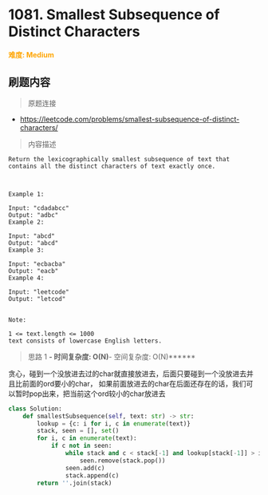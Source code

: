 # 1081. Smallest Subsequence of Distinct Characters

**<font color=orange>难度: Medium</font>**

## 刷题内容

> 原题连接

* https://leetcode.com/problems/smallest-subsequence-of-distinct-characters/

> 内容描述

```
Return the lexicographically smallest subsequence of text that contains all the distinct characters of text exactly once.

 

Example 1:

Input: "cdadabcc"
Output: "adbc"
Example 2:

Input: "abcd"
Output: "abcd"
Example 3:

Input: "ecbacba"
Output: "eacb"
Example 4:

Input: "leetcode"
Output: "letcod"
 

Note:

1 <= text.length <= 1000
text consists of lowercase English letters.
```

> 思路 1
******- 时间复杂度: O(N)******- 空间复杂度: O(N)******




贪心，碰到一个没放进去过的char就直接放进去，后面只要碰到一个没放进去并且比前面的ord要小的char，
如果前面放进去的char在后面还存在的话，我们可以暂时pop出来，把当前这个ord较小的char放进去

```python
class Solution:
    def smallestSubsequence(self, text: str) -> str:
        lookup = {c: i for i, c in enumerate(text)}
        stack, seen = [], set()
        for i, c in enumerate(text):
            if c not in seen:
                while stack and c < stack[-1] and lookup[stack[-1]] > i:
                    seen.remove(stack.pop())
                seen.add(c)
                stack.append(c)
        return ''.join(stack)
```






















